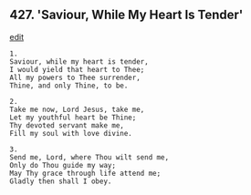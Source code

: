 
## 427.  'Saviour, While My Heart Is Tender'
[edit](https://docs.google.com/document/d/1Z-lkBFNEmH4a1t7o6SgmJulYlfIo3euf/edit?mode=html)



    1.
    Saviour, while my heart is tender, 
    I would yield that heart to Thee; 
    All my powers to Thee surrender, 
    Thine, and only Thine, to be. 

    2.
    Take me now, Lord Jesus, take me, 
    Let my youthful heart be Thine; 
    Thy devoted servant make me, 
    Fill my soul with love divine. 

    3.
    Send me, Lord, where Thou wilt send me, 
    Only do Thou guide my way; 
    May Thy grace through life attend me; 
    Gladly then shall I obey.
